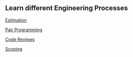 ## Learn different Engineering Processes

[Estimation](/tinyschool/engineering/processes/estimation)

[Pair Programming](/tinyschool/engineering/processes/pair-programming)

[Code Reviews](/tinyschool/engineering/processes/code-reviews)

[Scoping](/tinyschool/engineering/processes/scoping)
